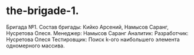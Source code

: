 # the-brigade-1.
Бригада №1. Состав бригады: Кийко Арсений, Намысов Саранг, Нусретова Олеся. 
Менеджер: Намысов Саранг
Аналитик:
Разработчик: Нусретова Олеся
Тестировщик:
Поиск k-ого наибольшего элемента одномерного массива.
